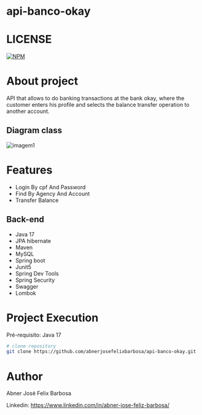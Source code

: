 # api-banco-okay

# LICENSE
[![NPM](https://img.shields.io/npm/l/react)](https://github.com/abnerjosefelixbarbosa/api-banco-okay/blob/main/LICENSE)

# About project

API that allows to do banking transactions at the bank okay, where the customer enters his profile and selects the balance transfer operation to another account.

## Diagram class

![imagem1](https://github.com/abnerjosefelixbarbosa/assents/blob/main/modelo_banco_okay.png)

# Features

- Login By cpf And Password
- Find By Agency And Account
- Transfer Balance

## Back-end

- Java 17
- JPA hibernate
- Maven
- MySQL 
- Spring boot
- Junit5
- Spring Dev Tools
- Spring Security 
- Swagger
- Lombok

# Project Execution
Pré-requisito: Java 17

```bash
# clone repository
git clone https://github.com/abnerjosefelixbarbosa/api-banco-okay.git
```

# Author

Abner José Felix Barbosa

Linkedin: https://www.linkedin.com/in/abner-jose-feliz-barbosa/
